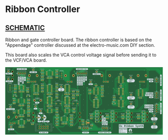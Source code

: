 # Ribbon Controller

## [SCHEMATIC](https://github.com/JordanAceto/josh_Ox_ribbon_synth/blob/master/circuit_boards/ribbon_board/docs/ribbon_board-schematic.pdf)

Ribbon and gate controller board. The ribbon controller is based on the "Appendage" controller discussed at the electro-music.com DIY section.

This board also scales the VCA control voltage signal before sending it to the VCF/VCA board.

![pcb render](docs/2D/ribbon_board-bottom.jpg "pcb render")
